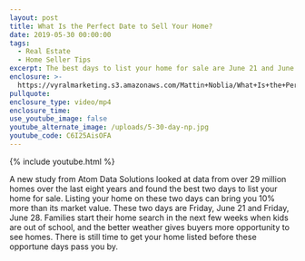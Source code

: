 ```yaml
---
layout: post
title: What Is the Perfect Date to Sell Your Home?
date: 2019-05-30 00:00:00
tags:
  - Real Estate
  - Home Seller Tips
excerpt: The best days to list your home for sale are June 21 and June 28. Here’s why.
enclosure: >-
  https://vyralmarketing.s3.amazonaws.com/Mattin+Noblia/What+Is+the+Perfect+Date+to+Sell+Your+Home_.mp4
pullquote:
enclosure_type: video/mp4
enclosure_time:
use_youtube_image: false
youtube_alternate_image: /uploads/5-30-day-np.jpg
youtube_code: C6I25AisOFA
---
```


{% include youtube.html %}

A new study from Atom Data Solutions looked at data from over 29 million homes over the last eight years and found the best two days to list your home for sale. Listing your home on these two days can bring you 10% more than its market value. These two days are Friday, June 21 and Friday, June 28. Families start their home search in the next few weeks when kids are out of school, and the better weather gives buyers more opportunity to see homes. There is still time to get your home listed before these opportune days pass you by.